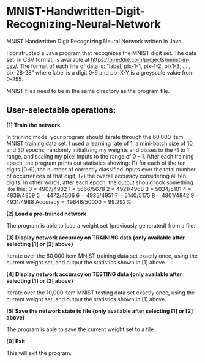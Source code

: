 # MNIST-Handwritten-Digit-Recognizing-Neural-Network
MNIST Handwritten Digit Recognizing Neural Network written in Java.

I constructed a Java program that recognizes the MNIST digit set. The data set, in CSV
format, is available at https://pjreddie.com/projects/mnist-in-csv/. The format of each
line of data is: “label, pix-1-1, pix-1-2, pix1-3, … , pix-28-28” where label is a digit 0-9 and pix-X-Y is a
greyscale value from 0-255.

MNIST files need to be in the same directory as the program file.

## User-selectable operations:
**[1] Train the network**

In training mode, your program should iterate through the 60,000 item MNIST training data set. I used a learning rate of 1, a mini-batch size of 10, and 30 epochs; randomly initializing my weights and biases to the -1 to 1 range, and scaling my pixel inputs to the range of 0 – 1. After each training epoch, the program prints out statistics showing: (1) for each of the ten digits [0-9], the number of correctly classified inputs over the total number of occurrences of that digit; (2) the overall accuracy considering all ten digits. In other words, after each epoch, the output should look something like this:
  0 = 4907/4932 1 = 5666/5678 2 = 4921/4968 3 = 5034/5101 4 = 4839/4859 5 = 4472/4506
  6 = 4935/4951 7 = 5140/5175 8 = 4801/4842 9 = 4931/4988 Accuracy = 49646/50000 = 99.292%

**[2] Load a pre-trained network**

The program is able to load a weight set (previously generated) from a file.

**[3] Display network accuracy on TRAINING data {only available after selecting [1] or [2] above}**

Iterate over the 60,000 item MNIST training data set exactly once, using the current weight set, and output the statistics shown in [1] above.

**[4] Display network accuracy on TESTING data {only available after selecting [1] or [2] above}**

Iterate over the 10,000 item MNIST testing data set exactly once, using the current weight set, and output the statistics shown in [1] above.

**[5] Save the network state to file {only available after selecting [1] or [2] above}**

The program is able to save the current weight set to a file.

**[0] Exit**

This will exit the program.

